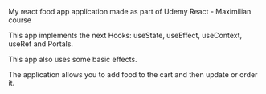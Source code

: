 My react food app application made as part of Udemy React - Maximilian course

This app implements the next Hooks: useState, useEffect, useContext, useRef and Portals.

This app also uses some basic effects.

The application allows you to add food to the cart and then update or order it.
